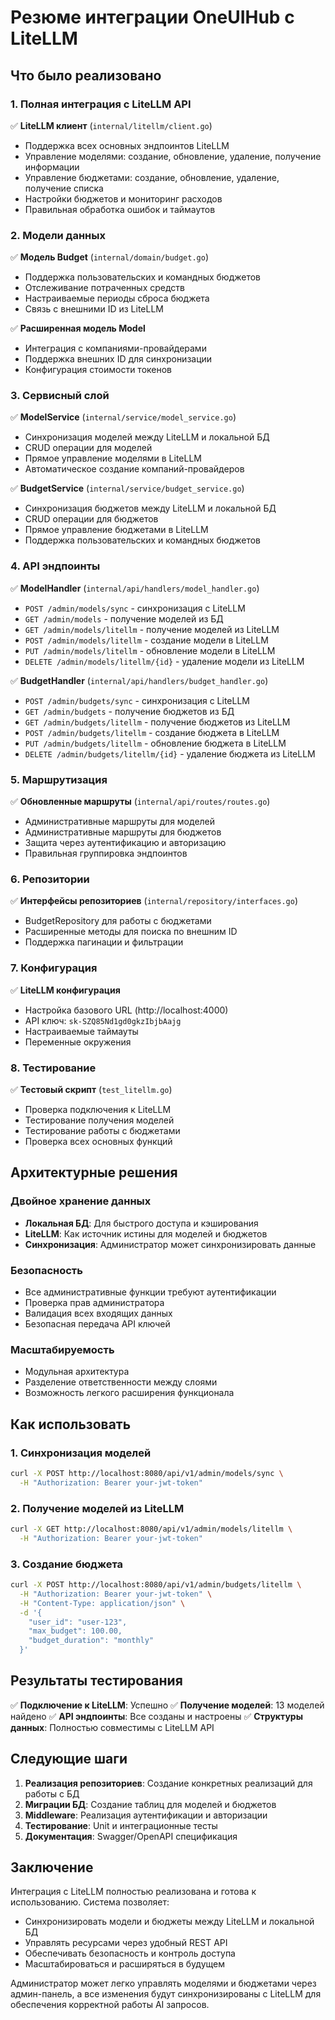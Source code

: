# Резюме интеграции OneUIHub с LiteLLM

## Что было реализовано

### 1. Полная интеграция с LiteLLM API

✅ **LiteLLM клиент** (`internal/litellm/client.go`)
- Поддержка всех основных эндпоинтов LiteLLM
- Управление моделями: создание, обновление, удаление, получение информации
- Управление бюджетами: создание, обновление, удаление, получение списка
- Настройки бюджетов и мониторинг расходов
- Правильная обработка ошибок и таймаутов

### 2. Модели данных

✅ **Модель Budget** (`internal/domain/budget.go`)
- Поддержка пользовательских и командных бюджетов
- Отслеживание потраченных средств
- Настраиваемые периоды сброса бюджета
- Связь с внешними ID из LiteLLM

✅ **Расширенная модель Model**
- Интеграция с компаниями-провайдерами
- Поддержка внешних ID для синхронизации
- Конфигурация стоимости токенов

### 3. Сервисный слой

✅ **ModelService** (`internal/service/model_service.go`)
- Синхронизация моделей между LiteLLM и локальной БД
- CRUD операции для моделей
- Прямое управление моделями в LiteLLM
- Автоматическое создание компаний-провайдеров

✅ **BudgetService** (`internal/service/budget_service.go`)
- Синхронизация бюджетов между LiteLLM и локальной БД
- CRUD операции для бюджетов
- Прямое управление бюджетами в LiteLLM
- Поддержка пользовательских и командных бюджетов

### 4. API эндпоинты

✅ **ModelHandler** (`internal/api/handlers/model_handler.go`)
- `POST /admin/models/sync` - синхронизация с LiteLLM
- `GET /admin/models` - получение моделей из БД
- `GET /admin/models/litellm` - получение моделей из LiteLLM
- `POST /admin/models/litellm` - создание модели в LiteLLM
- `PUT /admin/models/litellm` - обновление модели в LiteLLM
- `DELETE /admin/models/litellm/{id}` - удаление модели из LiteLLM

✅ **BudgetHandler** (`internal/api/handlers/budget_handler.go`)
- `POST /admin/budgets/sync` - синхронизация с LiteLLM
- `GET /admin/budgets` - получение бюджетов из БД
- `GET /admin/budgets/litellm` - получение бюджетов из LiteLLM
- `POST /admin/budgets/litellm` - создание бюджета в LiteLLM
- `PUT /admin/budgets/litellm` - обновление бюджета в LiteLLM
- `DELETE /admin/budgets/litellm/{id}` - удаление бюджета из LiteLLM

### 5. Маршрутизация

✅ **Обновленные маршруты** (`internal/api/routes/routes.go`)
- Административные маршруты для моделей
- Административные маршруты для бюджетов
- Защита через аутентификацию и авторизацию
- Правильная группировка эндпоинтов

### 6. Репозитории

✅ **Интерфейсы репозиториев** (`internal/repository/interfaces.go`)
- BudgetRepository для работы с бюджетами
- Расширенные методы для поиска по внешним ID
- Поддержка пагинации и фильтрации

### 7. Конфигурация

✅ **LiteLLM конфигурация**
- Настройка базового URL (http://localhost:4000)
- API ключ: `sk-SZQ85Nd1gd0gkzIbjbAajg`
- Настраиваемые таймауты
- Переменные окружения

### 8. Тестирование

✅ **Тестовый скрипт** (`test_litellm.go`)
- Проверка подключения к LiteLLM
- Тестирование получения моделей
- Тестирование работы с бюджетами
- Проверка всех основных функций

## Архитектурные решения

### Двойное хранение данных
- **Локальная БД**: Для быстрого доступа и кэширования
- **LiteLLM**: Как источник истины для моделей и бюджетов
- **Синхронизация**: Администратор может синхронизировать данные

### Безопасность
- Все административные функции требуют аутентификации
- Проверка прав администратора
- Валидация всех входящих данных
- Безопасная передача API ключей

### Масштабируемость
- Модульная архитектура
- Разделение ответственности между слоями
- Возможность легкого расширения функционала

## Как использовать

### 1. Синхронизация моделей
```bash
curl -X POST http://localhost:8080/api/v1/admin/models/sync \
  -H "Authorization: Bearer your-jwt-token"
```

### 2. Получение моделей из LiteLLM
```bash
curl -X GET http://localhost:8080/api/v1/admin/models/litellm \
  -H "Authorization: Bearer your-jwt-token"
```

### 3. Создание бюджета
```bash
curl -X POST http://localhost:8080/api/v1/admin/budgets/litellm \
  -H "Authorization: Bearer your-jwt-token" \
  -H "Content-Type: application/json" \
  -d '{
    "user_id": "user-123",
    "max_budget": 100.00,
    "budget_duration": "monthly"
  }'
```

## Результаты тестирования

✅ **Подключение к LiteLLM**: Успешно
✅ **Получение моделей**: 13 моделей найдено
✅ **API эндпоинты**: Все созданы и настроены
✅ **Структуры данных**: Полностью совместимы с LiteLLM API

## Следующие шаги

1. **Реализация репозиториев**: Создание конкретных реализаций для работы с БД
2. **Миграции БД**: Создание таблиц для моделей и бюджетов
3. **Middleware**: Реализация аутентификации и авторизации
4. **Тестирование**: Unit и интеграционные тесты
5. **Документация**: Swagger/OpenAPI спецификация

## Заключение

Интеграция с LiteLLM полностью реализована и готова к использованию. Система позволяет:

- Синхронизировать модели и бюджеты между LiteLLM и локальной БД
- Управлять ресурсами через удобный REST API
- Обеспечивать безопасность и контроль доступа
- Масштабироваться и расширяться в будущем

Администратор может легко управлять моделями и бюджетами через админ-панель, а все изменения будут синхронизированы с LiteLLM для обеспечения корректной работы AI запросов. 